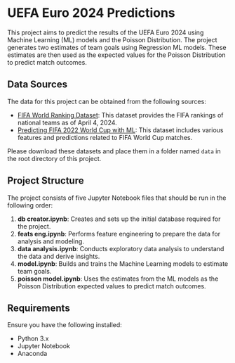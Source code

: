 # UEFA Euro 2024 Predictions

This project aims to predict the results of the UEFA Euro 2024 using Machine Learning (ML) models and the Poisson Distribution. The project generates two estimates of team goals using Regression ML models. These estimates are then used as the expected values for the Poisson Distribution to predict match outcomes.

## Data Sources

The data for this project can be obtained from the following sources:

- [FIFA World Ranking Dataset](https://www.kaggle.com/datasets/cashncarry/fifaworldranking?select=fifa_ranking-2024-04-04.csv): This dataset provides the FIFA rankings of national teams as of April 4, 2024.
- [Predicting FIFA 2022 World Cup with ML](https://www.kaggle.com/code/sslp23/predicting-fifa-2022-world-cup-with-ml#WC-Simulation): This dataset includes various features and predictions related to FIFA World Cup matches.

Please download these datasets and place them in a folder named `data` in the root directory of this project.

## Project Structure

The project consists of five Jupyter Notebook files that should be run in the following order:

1. **db creator.ipynb**: Creates and sets up the initial database required for the project.
2. **feats eng.ipynb**: Performs feature engineering to prepare the data for analysis and modeling.
3. **data analysis.ipynb**: Conducts exploratory data analysis to understand the data and derive insights.
4. **model.ipynb**: Builds and trains the Machine Learning models to estimate team goals.
5. **poisson model.ipynb**: Uses the estimates from the ML models as the Poisson Distribution expected values to predict match outcomes.

## Requirements

Ensure you have the following installed:

- Python 3.x
- Jupyter Notebook
- Anaconda
